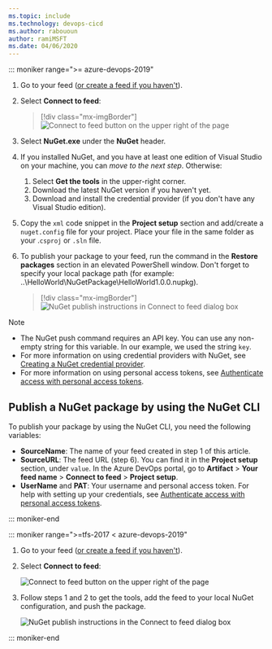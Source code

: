 ```yaml
---
ms.topic: include
ms.technology: devops-cicd
ms.author: rabououn
author: ramiMSFT
ms.date: 04/06/2020
---
```


::: moniker range=">= azure-devops-2019"

1.  Go to your feed ([or create a feed if you haven't](../../get-started-nuget.md#create-a-feed)).

1.  Select **Connect to feed**:

    > [!div class="mx-imgBorder"]
    > ![Connect to feed button on the upper right of the page](../../media/connect-to-feed-azure-devops-newnav.png)

1.  Select **NuGet.exe** under the **NuGet** header.

1.  If you installed NuGet, and you have at least one edition of Visual Studio on your machine, you can _move to the next step_. Otherwise: <p></p>

    1.  Select **Get the tools** in the upper-right corner.
    1.  Download the latest NuGet version if you haven't yet.
    1.  Download and install the credential provider (if you don't have any Visual Studio edition).

1.  Copy the `xml` code snippet in the **Project setup** section and add/create a `nuget.config` file for your project. Place your file in the same folder as your .`csproj` or `.sln` file.

1.  To publish your package to your feed, run the command in the **Restore packages** section in an elevated PowerShell window. Don't forget to specify your local package path (for example: ..\HelloWorld\NuGetPackage\HelloWorld1.0.0.nupkg).

    > [!div class="mx-imgBorder"]
    > ![NuGet publish instructions in Connect to feed dialog box](../../media/nuget-azure-devops-newnav.png)

> [!NOTE]
>
> * The NuGet push command requires an API key. You can use any non-empty string for this variable. In our example, we used the string `key`.
> * For more information on using credential providers with NuGet, see [Creating a NuGet credential provider](/nuget/reference/extensibility/nuget-exe-credential-providers#creating-a-nugetexe-credential-provider).
> * For more information on using personal access tokens, see [Authenticate access with personal access tokens](../../../organizations/accounts/use-personal-access-tokens-to-authenticate.md).

## Publish a NuGet package by using the NuGet CLI

To publish your package by using the NuGet CLI, you need the following variables:

* **SourceName**: The name of your feed created in step 1 of this article.
* **SourceURL**: The feed URL (step 6). You can find it in the **Project setup** section, under `value`. In the Azure DevOps portal, go to **Artifact** > **Your feed name** > **Connect to feed** > **Project setup**.
* **UserName** and **PAT**: Your username and personal access token. For help with setting up your credentials, see [Authenticate access with personal access tokens](../../../organizations/accounts/use-personal-access-tokens-to-authenticate.md).

::: moniker-end

::: moniker range=">=tfs-2017 < azure-devops-2019"

1.  Go to your feed ([or create a feed if you haven't](../../feeds/create-feed.md)).

2.  Select **Connect to feed**:

    ![Connect to feed button on the upper right of the page](../../media/connect-to-feed.png)

3)  Follow steps 1 and 2 to get the tools, add the feed to your local NuGet configuration, and push the package.

    ![NuGet publish instructions in the Connect to feed dialog box](../../media/nugeturl.png)

::: moniker-end
